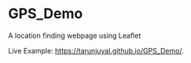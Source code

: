 # GPS_Demo
A location finding webpage using Leaflet

Live Example: https://tarunjuyal.github.io/GPS_Demo/.
